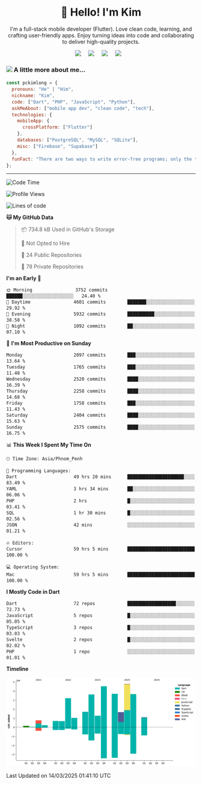 <h1 align="center">👋 Hello! I'm Kim</h1>

<p align="center">
   I'm a full-stack mobile developer (Flutter). Love clean code, learning, and crafting user-friendly apps. Enjoy turning ideas into code and collaborating to deliver high-quality projects.
</p>

<p align="center">
  <a href="mailto:pochkimlong88@gmail.com"><img src="https://img.shields.io/badge/gmail-%23D14836.svg?&style=for-the-badge&logo=gmail&logoColor=white" /></a>&nbsp;&nbsp;&nbsp;&nbsp;
  <a href="https://t.me/pochkimlong/"><img src="https://img.shields.io/badge/telegram-%230077B5.svg?&style=for-the-badge&logo=telegram&logoColor=white" /></a>&nbsp;&nbsp;&nbsp;&nbsp;
  <a href="https://www.youtube.com/@PochKimlong/"><img src="https://img.shields.io/badge/youtube-%23dc2743.svg?&style=for-the-badge&logo=youtube&logoColor=white" /></a>&nbsp;&nbsp;&nbsp;&nbsp;
  <a href="https://www.tiktok.com/@pckimlong/"><img src="https://img.shields.io/badge/tiktok-%23000000.svg?&style=for-the-badge&logo=tiktok&logoColor=white" /></a>&nbsp;&nbsp;&nbsp;&nbsp;
</p>

### <img src="https://media.giphy.com/media/VgCDAzcKvsR6OM0uWg/giphy.gif" width="50"> A little more about me...  

```javascript
const pckimlong = {
  pronouns: "He" | "Him",
  nickname: "Kim",
  code: ["Dart", "PHP", "JavaScript", "Python"],
  askMeAbout: ["mobile app dev", "clean code", "tech"],
  technologies: {
    mobileApp: {
      crossPlatform: ["Flutter"]
    },
    databases: ["PostgreSQL", "MySQL", "SQLite"],
    misc: ["Firebase", "Supabase"]
  },
  funFact: "There are two ways to write error-free programs; only the third one works."
};
```
---

<!--START_SECTION:waka-->
![Code Time](http://img.shields.io/badge/Code%20Time-1%2C281%20hrs%2052%20mins-blue)

![Profile Views](http://img.shields.io/badge/Profile%20Views-0-blue)

![Lines of code](https://img.shields.io/badge/From%20Hello%20World%20I%27ve%20Written-32.9%20million%20lines%20of%20code-blue)

**🐱 My GitHub Data** 

> 📦 734.8 kB Used in GitHub's Storage 
 > 
> 🚫 Not Opted to Hire
 > 
> 📜 24 Public Repositories 
 > 
> 🔑 78 Private Repositories 
 > 
**I'm an Early 🐤** 

```text
🌞 Morning                3752 commits        ██████░░░░░░░░░░░░░░░░░░░   24.40 % 
🌆 Daytime                4601 commits        ███████░░░░░░░░░░░░░░░░░░   29.92 % 
🌃 Evening                5932 commits        ██████████░░░░░░░░░░░░░░░   38.58 % 
🌙 Night                  1092 commits        ██░░░░░░░░░░░░░░░░░░░░░░░   07.10 % 
```
📅 **I'm Most Productive on Sunday** 

```text
Monday                   2097 commits        ███░░░░░░░░░░░░░░░░░░░░░░   13.64 % 
Tuesday                  1765 commits        ███░░░░░░░░░░░░░░░░░░░░░░   11.48 % 
Wednesday                2520 commits        ████░░░░░░░░░░░░░░░░░░░░░   16.39 % 
Thursday                 2258 commits        ████░░░░░░░░░░░░░░░░░░░░░   14.68 % 
Friday                   1758 commits        ███░░░░░░░░░░░░░░░░░░░░░░   11.43 % 
Saturday                 2404 commits        ████░░░░░░░░░░░░░░░░░░░░░   15.63 % 
Sunday                   2575 commits        ████░░░░░░░░░░░░░░░░░░░░░   16.75 % 
```


📊 **This Week I Spent My Time On** 

```text
🕑︎ Time Zone: Asia/Phnom_Penh

💬 Programming Languages: 
Dart                     49 hrs 20 mins      █████████████████████░░░░   83.49 % 
YAML                     3 hrs 34 mins       ██░░░░░░░░░░░░░░░░░░░░░░░   06.06 % 
PHP                      2 hrs               █░░░░░░░░░░░░░░░░░░░░░░░░   03.41 % 
SQL                      1 hr 30 mins        █░░░░░░░░░░░░░░░░░░░░░░░░   02.56 % 
JSON                     42 mins             ░░░░░░░░░░░░░░░░░░░░░░░░░   01.21 % 

🔥 Editors: 
Cursor                   59 hrs 5 mins       █████████████████████████   100.00 % 

💻 Operating System: 
Mac                      59 hrs 5 mins       █████████████████████████   100.00 % 
```

**I Mostly Code in Dart** 

```text
Dart                     72 repos            ██████████████████░░░░░░░   72.73 % 
JavaScript               5 repos             █░░░░░░░░░░░░░░░░░░░░░░░░   05.05 % 
TypeScript               3 repos             █░░░░░░░░░░░░░░░░░░░░░░░░   03.03 % 
Svelte                   2 repos             █░░░░░░░░░░░░░░░░░░░░░░░░   02.02 % 
PHP                      1 repo              ░░░░░░░░░░░░░░░░░░░░░░░░░   01.01 % 
```



**Timeline**

![Lines of Code chart](https://raw.githubusercontent.com/pckimlong/pckimlong/main/assets/bar_graph.png)


 Last Updated on 14/03/2025 01:41:10 UTC
<!--END_SECTION:waka-->

<!---
PochKimlong/PochKimlong is a ✨ special ✨ repository because its `README.md` (this file) appears on your GitHub profile.
You can click the Preview link to take a look at your changes.
--->
